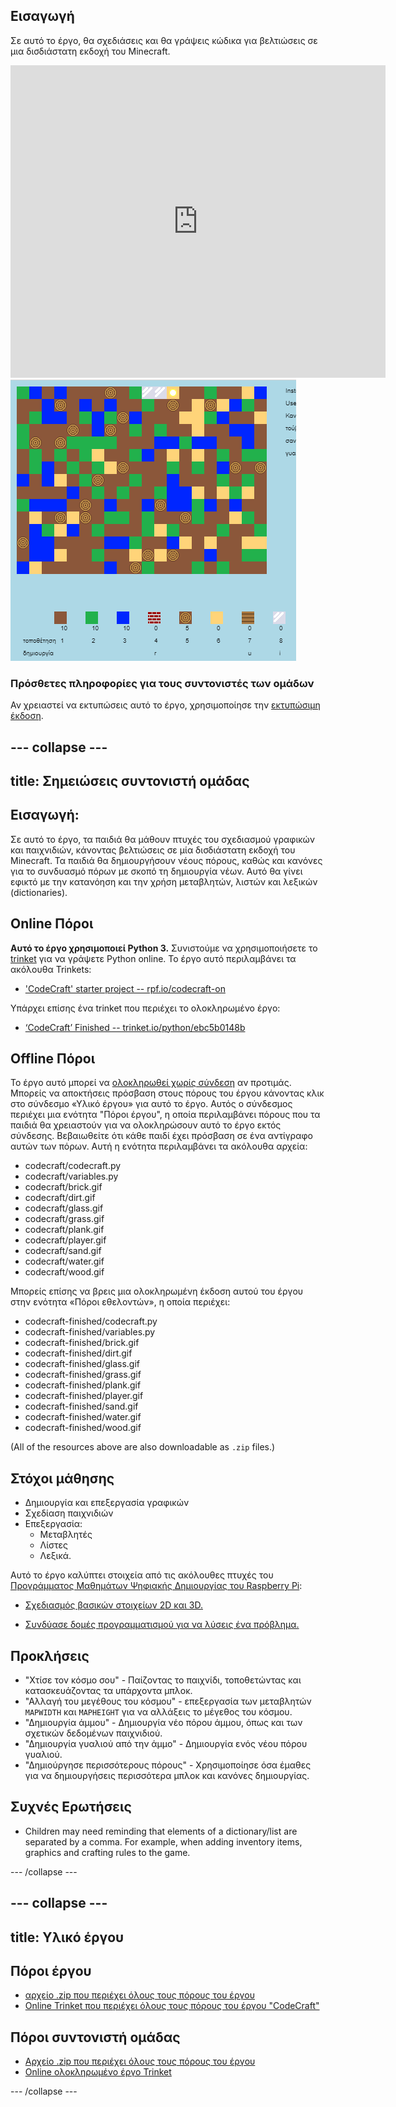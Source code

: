 ## Εισαγωγή

Σε αυτό το έργο, θα σχεδιάσεις και θα γράψεις κώδικα για βελτιώσεις σε μια δισδιάστατη εκδοχή του Minecraft.

<div class="trinket">
  <iframe src="https://trinket.io/embed/python/ebc5b0148b?outputOnly=true&start=result" width="600" height="500" frameborder="0" marginwidth="0" marginheight="0" allowfullscreen>
  </iframe>
  <img src="images/craft-finished.png">
</div>

### Πρόσθετες πληροφορίες για τους συντονιστές των ομάδων

Αν χρειαστεί να εκτυπώσεις αυτό το έργο, χρησιμοποίησε την [εκτυπώσιμη έκδοση](https://projects.raspberrypi.org/en/projects/codecraft/print).

## \--- collapse \---

## title: Σημειώσεις συντονιστή ομάδας

## Εισαγωγή:

Σε αυτό το έργο, τα παιδιά θα μάθουν πτυχές του σχεδιασμού γραφικών και παιχνιδιών, κάνοντας βελτιώσεις σε μία δισδιάστατη εκδοχή του Minecraft. Τα παιδιά θα δημιουργήσουν νέους πόρους, καθώς και κανόνες για το συνδυασμό πόρων με σκοπό τη δημιουργία νέων. Αυτό θα γίνει εφικτό με την κατανόηση και την χρήση μεταβλητών, λιστών και λεξικών (dictionaries).

## Online Πόροι

**Αυτό το έργο χρησιμοποιεί Python 3.** Συνιστούμε να χρησιμοποιήσετε το [trinket](https://trinket.io/) για να γράψετε Python online. Το έργο αυτό περιλαμβάνει τα ακόλουθα Trinkets:

+ ['CodeCraft' starter project -- rpf.io/codecraft-on](http://rpf.io/codecraft-on)

Υπάρχει επίσης ένα trinket που περιέχει το ολοκληρωμένο έργο:

+ [‘CodeCraft’ Finished -- trinket.io/python/ebc5b0148b](https://trinket.io/python/ebc5b0148b)

## Offline Πόροι

Το έργο αυτό μπορεί να [ολοκληρωθεί χωρίς σύνδεση](https://www.codeclubprojects.org/en-GB/resources/python-working-offline/) αν προτιμάς. Μπορείς να αποκτήσεις πρόσβαση στους πόρους του έργου κάνοντας κλικ στο σύνδεσμο «Υλικό έργου» για αυτό το έργο. Αυτός ο σύνδεσμος περιέχει μια ενότητα "Πόροι έργου", η οποία περιλαμβάνει πόρους που τα παιδιά θα χρειαστούν για να ολοκληρώσουν αυτό το έργο εκτός σύνδεσης. Βεβαιωθείτε ότι κάθε παιδί έχει πρόσβαση σε ένα αντίγραφο αυτών των πόρων. Αυτή η ενότητα περιλαμβάνει τα ακόλουθα αρχεία:

+ codecraft/codecraft.py
+ codecraft/variables.py
+ codecraft/brick.gif
+ codecraft/dirt.gif
+ codecraft/glass.gif
+ codecraft/grass.gif
+ codecraft/plank.gif
+ codecraft/player.gif
+ codecraft/sand.gif
+ codecraft/water.gif
+ codecraft/wood.gif

Μπορείς επίσης να βρεις μια ολοκληρωμένη έκδοση αυτού του έργου στην ενότητα «Πόροι εθελοντών», η οποία περιέχει:

+ codecraft-finished/codecraft.py
+ codecraft-finished/variables.py
+ codecraft-finished/brick.gif
+ codecraft-finished/dirt.gif
+ codecraft-finished/glass.gif
+ codecraft-finished/grass.gif
+ codecraft-finished/plank.gif
+ codecraft-finished/player.gif
+ codecraft-finished/sand.gif
+ codecraft-finished/water.gif
+ codecraft-finished/wood.gif

(All of the resources above are also downloadable as `.zip` files.)

## Στόχοι μάθησης

+ Δημιουργία και επεξεργασία γραφικών
+ Σχεδίαση παιχνιδιών
+ Επεξεργασία: 
    + Μεταβλητές
    + Λίστες
    + Λεξικά.

Αυτό το έργο καλύπτει στοιχεία από τις ακόλουθες πτυχές του [Προγράμματος Μαθημάτων Ψηφιακής Δημιουργίας του Raspberry Pi](http://rpf.io/curriculum):

+ [Σχεδιασμός βασικών στοιχείων 2D και 3D.](https://www.raspberrypi.org/curriculum/design/creator)

+ [Συνδύασε δομές προγραμματισμού για να λύσεις ένα πρόβλημα.](https://www.raspberrypi.org/curriculum/programming/builder)

## Προκλήσεις

+ "Χτίσε τον κόσμο σου" - Παίζοντας το παιχνίδι, τοποθετώντας και κατασκευάζοντας τα υπάρχοντα μπλοκ.
+ "Αλλαγή του μεγέθους του κόσμου" - επεξεργασία των μεταβλητών `MAPWIDTH` και `MAPHEIGHT` για να αλλάξεις το μέγεθος του κόσμου.
+ "Δημιουργία άμμου" - Δημιουργία νέο πόρου άμμου, όπως και των σχετικών δεδομένων παιχνιδιού.
+ "Δημιουργία γυαλιού από την άμμο" - Δημιουργία ενός νέου πόρου γυαλιού.
+ "Δημιούργησε περισσότερους πόρους" - Χρησιμοποίησε όσα έμαθες για να δημιουργήσεις περισσότερα μπλοκ και κανόνες δημιουργίας.

## Συχνές Ερωτήσεις

+ Children may need reminding that elements of a dictionary/list are separated by a comma. For example, when adding inventory items, graphics and crafting rules to the game.

\--- /collapse \---

## \--- collapse \---

## title: Υλικό έργου

## Πόροι έργου

+ [αρχείο .zip που περιέχει όλους τους πόρους του έργου](resources/codecraft-resources.zip)
+ [Online Trinket που περιέχει όλους τους πόρους του έργου "CodeCraft"](http://rpf.io/codecraft-on)

## Πόροι συντονιστή ομάδας

+ [Αρχείο .zip που περιέχει όλους τους πόρους του έργου](solutions/codecraft-solution.zip)
+ [Online ολοκληρωμένο έργο Trinket](https://trinket.io/python/ebc5b0148b)

\--- /collapse \---
